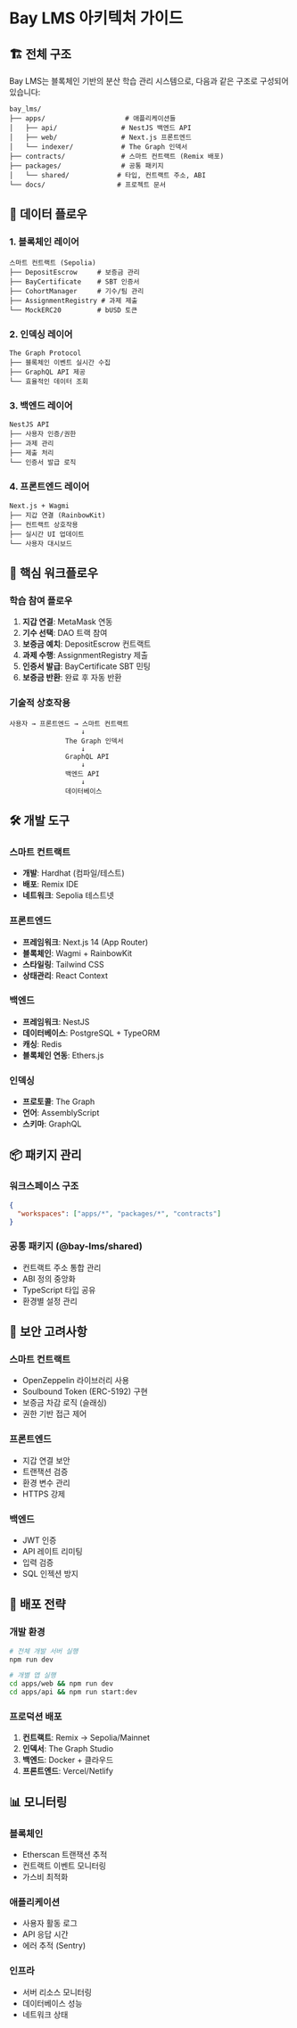 # Bay LMS 아키텍처 가이드

## 🏗️ 전체 구조

Bay LMS는 블록체인 기반의 분산 학습 관리 시스템으로, 다음과 같은 구조로 구성되어 있습니다:

```
bay_lms/
├── apps/                    # 애플리케이션들
│   ├── api/                # NestJS 백엔드 API
│   ├── web/                # Next.js 프론트엔드
│   └── indexer/            # The Graph 인덱서
├── contracts/              # 스마트 컨트랙트 (Remix 배포)
├── packages/               # 공통 패키지
│   └── shared/            # 타입, 컨트랙트 주소, ABI
└── docs/                  # 프로젝트 문서
```

## 🔄 데이터 플로우

### 1. 블록체인 레이어

```
스마트 컨트랙트 (Sepolia)
├── DepositEscrow     # 보증금 관리
├── BayCertificate    # SBT 인증서
├── CohortManager     # 기수/팀 관리
├── AssignmentRegistry # 과제 제출
└── MockERC20         # bUSD 토큰
```

### 2. 인덱싱 레이어

```
The Graph Protocol
├── 블록체인 이벤트 실시간 수집
├── GraphQL API 제공
└── 효율적인 데이터 조회
```

### 3. 백엔드 레이어

```
NestJS API
├── 사용자 인증/권한
├── 과제 관리
├── 제출 처리
└── 인증서 발급 로직
```

### 4. 프론트엔드 레이어

```
Next.js + Wagmi
├── 지갑 연결 (RainbowKit)
├── 컨트랙트 상호작용
├── 실시간 UI 업데이트
└── 사용자 대시보드
```

## 🎯 핵심 워크플로우

### 학습 참여 플로우

1. **지갑 연결**: MetaMask 연동
2. **기수 선택**: DAO 트랙 참여
3. **보증금 예치**: DepositEscrow 컨트랙트
4. **과제 수행**: AssignmentRegistry 제출
5. **인증서 발급**: BayCertificate SBT 민팅
6. **보증금 반환**: 완료 후 자동 반환

### 기술적 상호작용

```
사용자 → 프론트엔드 → 스마트 컨트랙트
                  ↓
              The Graph 인덱서
                  ↓
              GraphQL API
                  ↓
              백엔드 API
                  ↓
              데이터베이스
```

## 🛠️ 개발 도구

### 스마트 컨트랙트

- **개발**: Hardhat (컴파일/테스트)
- **배포**: Remix IDE
- **네트워크**: Sepolia 테스트넷

### 프론트엔드

- **프레임워크**: Next.js 14 (App Router)
- **블록체인**: Wagmi + RainbowKit
- **스타일링**: Tailwind CSS
- **상태관리**: React Context

### 백엔드

- **프레임워크**: NestJS
- **데이터베이스**: PostgreSQL + TypeORM
- **캐싱**: Redis
- **블록체인 연동**: Ethers.js

### 인덱싱

- **프로토콜**: The Graph
- **언어**: AssemblyScript
- **스키마**: GraphQL

## 📦 패키지 관리

### 워크스페이스 구조

```json
{
  "workspaces": ["apps/*", "packages/*", "contracts"]
}
```

### 공통 패키지 (@bay-lms/shared)

- 컨트랙트 주소 통합 관리
- ABI 정의 중앙화
- TypeScript 타입 공유
- 환경별 설정 관리

## 🔐 보안 고려사항

### 스마트 컨트랙트

- OpenZeppelin 라이브러리 사용
- Soulbound Token (ERC-5192) 구현
- 보증금 차감 로직 (슬래싱)
- 권한 기반 접근 제어

### 프론트엔드

- 지갑 연결 보안
- 트랜잭션 검증
- 환경 변수 관리
- HTTPS 강제

### 백엔드

- JWT 인증
- API 레이트 리미팅
- 입력 검증
- SQL 인젝션 방지

## 🚀 배포 전략

### 개발 환경

```bash
# 전체 개발 서버 실행
npm run dev

# 개별 앱 실행
cd apps/web && npm run dev
cd apps/api && npm run start:dev
```

### 프로덕션 배포

1. **컨트랙트**: Remix → Sepolia/Mainnet
2. **인덱서**: The Graph Studio
3. **백엔드**: Docker + 클라우드
4. **프론트엔드**: Vercel/Netlify

## 📊 모니터링

### 블록체인

- Etherscan 트랜잭션 추적
- 컨트랙트 이벤트 모니터링
- 가스비 최적화

### 애플리케이션

- 사용자 활동 로그
- API 응답 시간
- 에러 추적 (Sentry)

### 인프라

- 서버 리소스 모니터링
- 데이터베이스 성능
- 네트워크 상태
